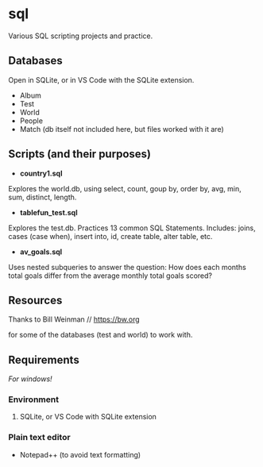 # sql
Various SQL scripting projects and practice. 

## Databases
Open in SQLite, or in VS Code with the SQLite extension. 
- Album
- Test
- World
- People
- Match (db itself not included here, but files worked with it are)

## Scripts (and their purposes)
- **country1.sql**

Explores the world.db, using select, count, goup by, order by, avg, min, sum, distinct, length.

- **tablefun_test.sql**

Explores the test.db.
Practices 13 common SQL Statements. Includes: joins, cases (case when), insert into, id, create table, alter table, etc. 

- **av_goals.sql**

Uses nested subqueries to answer the question: How does each months total goals differ from the average monthly total goals scored?

## Resources
Thanks to Bill Weinman // https://bw.org 

for some of the databases (test and world) to work with.

## Requirements
*For windows!*

### Environment
1. SQLite, or VS Code with SQLite extension

### Plain text editor
- Notepad++ (to avoid text formatting)
